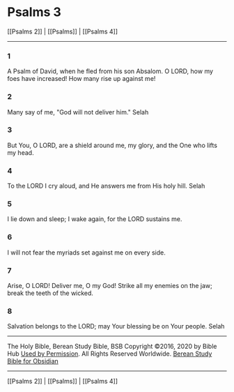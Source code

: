 # Psalms 3

[[Psalms 2]] | [[Psalms]] | [[Psalms 4]]

---

### 1
A Psalm of David, when he fled from his son Absalom. O LORD, how my foes have increased! How many rise up against me!

### 2
Many say of me, "God will not deliver him." Selah

### 3
But You, O LORD, are a shield around me, my glory, and the One who lifts my head.

### 4
To the LORD I cry aloud, and He answers me from His holy hill. Selah

### 5
I lie down and sleep; I wake again, for the LORD sustains me.

### 6
I will not fear the myriads set against me on every side.

### 7
Arise, O LORD! Deliver me, O my God! Strike all my enemies on the jaw; break the teeth of the wicked.

### 8
Salvation belongs to the LORD; may Your blessing be on Your people. Selah

---

The Holy Bible, Berean Study Bible, BSB
Copyright ©2016, 2020 by Bible Hub
[Used by Permission](https://berean.bible/terms.htm). All Rights Reserved Worldwide.
[Berean Study Bible for Obsidian](https://github.com/gapmiss/berean-study-bible-for-obsidian)

---

[[Psalms 2]] | [[Psalms]] | [[Psalms 4]]

